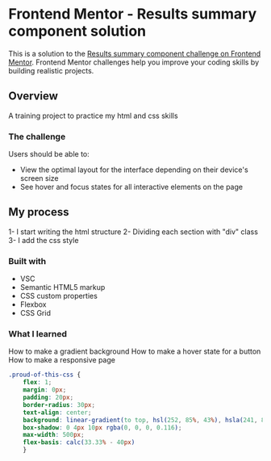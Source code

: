 # Frontend Mentor - Results summary component solution

This is a solution to the [Results summary component challenge on Frontend Mentor](https://www.frontendmentor.io/challenges/results-summary-component-CE_K6s0maV). Frontend Mentor challenges help you improve your coding skills by building realistic projects. 


## Overview
A training project to practice my html and css skills

### The challenge

Users should be able to:

- View the optimal layout for the interface depending on their device's screen size
- See hover and focus states for all interactive elements on the page


## My process
1- I start writing the html structure
2- Dividing each section with "div" class
3- I add the css style

### Built with
- VSC
- Semantic HTML5 markup
- CSS custom properties
- Flexbox
- CSS Grid

### What I learned

How to make a gradient background
How to make a hover state for a button
How to make a responsive page

```css
.proud-of-this-css {
    flex: 1;
    margin: 0px;
    padding: 20px;
    border-radius: 30px;
    text-align: center;
    background: linear-gradient(to top, hsl(252, 85%, 43%), hsla(241, 84%, 45%, 0.671));
    box-shadow: 0 4px 10px rgba(0, 0, 0, 0.116);
    max-width: 500px;
    flex-basis: calc(33.33% - 40px)
    }
